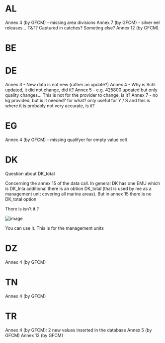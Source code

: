# AL
Annex 4 (by GFCM) - missing area divisions
Annex 7 (by GFCM) - silver eel releases... T&T? Captured in catches? Someting else?
Annex 12 (by GFCM)

# BE

# DE
Annex 3 - New data is not new (rather an update?)
Annex 4 - Why is Schl updated, it did not change, did it?
Annex 5 - e.g. 425800 updated but only quality changes... This is not for the provider to change, is it?
Annex 7 - no kg provided, but is it needed? for what? only useful for Y / S and this is where it is probably not very accurate, is it?

# EG

Annex 4 (by GFCM) - missing qualifyer for empty value cell

# DK


Question about DK_total

Concerning the annex 15 of the data call. 
In general DK has one EMU which is DK_Inla additional there is an obtion  DK_total (that is used by me as a management unit covering all marine areas). But in annex 15 there is no DK_total option

There is isn't it ?

![image](https://user-images.githubusercontent.com/26055877/122236707-069d9c80-cebf-11eb-9b01-e331138c70e3.png)

You can use it. This is for the management units



# DZ
Annex 4 (by GFCM)


# TN
Annex 4 (by GFCM)

# TR
Annex 4  (by GFCM): 2 new values inserted in the database
Annex 5  (by GFCM)
Annex 12 (by GFCM)

